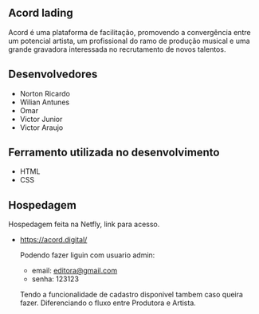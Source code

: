 ## Acord lading

Acord é uma plataforma de facilitação, promovendo a convergência entre um potencial artista, um profissional do ramo de produção musical e uma grande gravadora interessada no recrutamento de novos talentos.

## Desenvolvedores

* Norton Ricardo
* Wilian Antunes
* Omar
* Victor Junior 
* Victor Araujo 

## Ferramento utilizada no desenvolvimento

* HTML
* CSS

## Hospedagem 

Hospedagem feita na Netfly, link para acesso.
 
 - https://acord.digital/
 
   Podendo fazer liguin com usuario admin:
    - email: editora@gmail.com
    - senha: 123123
    
   Tendo a funcionalidade de cadastro disponivel tambem caso queira fazer. Diferenciando o fluxo entre Produtora e Artista.

